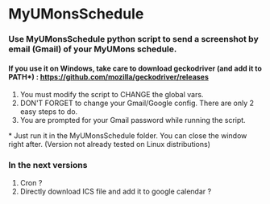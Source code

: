 # MyUMonsSchedule
### Use MyUMonsSchedule python script to send a screenshot by email (Gmail) of your MyUMons schedule.
#### If you use it on Windows, take care to download geckodriver (and add it to PATH*) : https://github.com/mozilla/geckodriver/releases
1) You must modify the script to CHANGE the global vars.
2) DON'T FORGET to change your Gmail/Google config. There are only 2 easy steps to do.
3) You are prompted for your Gmail password while running the script.

\* Just run it in the MyUMonsSchedule folder. You can close the window right after.
(Version not already tested on Linux distributions)

### In the next versions
1) Cron ?
2) Directly download ICS file and add it to google calendar ?
